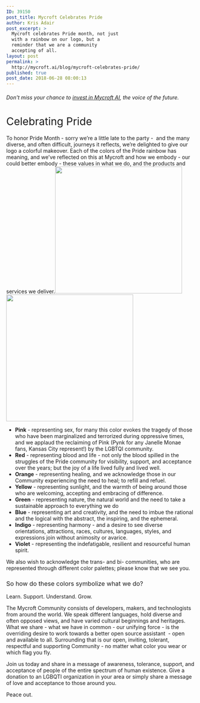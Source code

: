 ```yaml
---
ID: 39150
post_title: Mycroft Celebrates Pride
author: Kris Adair
post_excerpt: >
  Mycroft celebrates Pride month, not just
  with a rainbow on our logo, but a
  reminder that we are a community
  accepting of all.
layout: post
permalink: >
  http://mycroft.ai/blog/mycroft-celebrates-pride/
published: true
post_date: 2018-06-28 08:00:13
---
```

<h6>Don't miss your chance to <a href="https://www.startengine.com/mycroft-ai">invest in Mycroft AI</a>, the voice of the future.</h6>
<h1><span style="font-weight: 400;">Celebrating Pride</span></h1>
<span style="font-weight: 400;">To honor Pride Month - sorry we’re a little late to the party -  and the many diverse, and often difficult, journeys it reflects, we’re delighted to give our logo a colorful makeover. Each of the colors of the Pride rainbow has meaning, and we’ve reflected on this at Mycroft and how we embody - our could better embody - these values in what we do, and the products and services we deliver.</span><span style="font-weight: 400;"><a href="https://mycroft.ai/wp-content/uploads/2018/06/mycroft-logo-stacked-gay-pride-rainbow-bg.png"><img class="size-full wp-image-39154 alignnone" src="https://mycroft.ai/wp-content/uploads/2018/06/mycroft-logo-stacked-gay-pride-rainbow-bg.png" alt="" width="340" height="340" /></a><a href="https://mycroft.ai/wp-content/uploads/2018/06/mycroft-logo-stacked-gay-pride-white-bg.png"><img class="size-full wp-image-39155 alignright" src="https://mycroft.ai/wp-content/uploads/2018/06/mycroft-logo-stacked-gay-pride-white-bg.png" alt="" width="340" height="340" /></a></span>
<ul>
 	<li style="font-weight: 400;"><b>Pink</b><span style="font-weight: 400;"> - representing sex, for many this color evokes the tragedy of those who have been marginalized and terrorized during oppressive times, and we applaud the reclaiming of Pink (Pynk for any Janelle Monae fans, Kansas City represent!) by the LGBTQI community. </span><span style="font-weight: 400;">
</span></li>
 	<li style="font-weight: 400;"><b>Red</b><span style="font-weight: 400;"> - representing blood and life - not only the blood spilled in the struggles of the Pride community for visibility, support, and acceptance over the years; but the joy of a life lived fully and lived well. </span><span style="font-weight: 400;">
</span></li>
 	<li style="font-weight: 400;"><b>Orange</b><span style="font-weight: 400;"> - representing healing, and we acknowledge those in our Community experiencing the need to heal; to refill and refuel. </span><span style="font-weight: 400;">
</span></li>
 	<li style="font-weight: 400;"><b>Yellow</b><span style="font-weight: 400;"> - representing sunlight, and the warmth of being around those who are welcoming, accepting and embracing of difference. </span><span style="font-weight: 400;">
</span></li>
 	<li style="font-weight: 400;"><b>Green</b><span style="font-weight: 400;"> - representing nature, the natural world and the need to take a sustainable approach to everything we do</span><span style="font-weight: 400;">
</span></li>
 	<li style="font-weight: 400;"><b>Blue</b><span style="font-weight: 400;"> - representing art and creativity, and the need to imbue the rational and the logical with the abstract, the inspiring, and the ephemeral. </span><span style="font-weight: 400;">
</span></li>
 	<li style="font-weight: 400;"><b>Indigo</b><span style="font-weight: 400;"> - representing harmony - and a desire to see diverse orientations, attractions, races, cultures, languages, styles, and expressions join without animosity or avarice. </span><span style="font-weight: 400;">
</span></li>
 	<li style="font-weight: 400;"><b>Violet</b><span style="font-weight: 400;"> - representing the indefatigable, resilient and resourceful human spirit.  </span></li>
</ul>
<span style="font-weight: 400;">We also wish to acknowledge the trans- and bi- communities, who are represented through different color palettes; please know that we see you. </span>
<h3><span style="font-weight: 400;">So how do these colors symbolize what we do? </span></h3>
<span style="font-weight: 400;">Learn. Support. Understand. Grow. </span>

<span style="font-weight: 400;">The Mycroft Community consists of developers, makers, and technologists from around the world. We speak different languages, hold diverse and often opposed views, and have varied cultural beginnings and heritages. What we share - what we have in common - our unifying force - is the overriding desire to work towards a better open source assistant  - open and available to all. Surrounding that is our open, inviting, tolerant, respectful and supporting Community - no matter what color you wear or which flag you fly. </span>

<span style="font-weight: 400;">Join us today and share in a message of awareness, tolerance, support, and acceptance of people of the entire spectrum of human existence. Give a donation to an LGBQTI organization in your area or simply share a message of love and acceptance to those around you. </span>

<span style="font-weight: 400;">Peace out. </span>